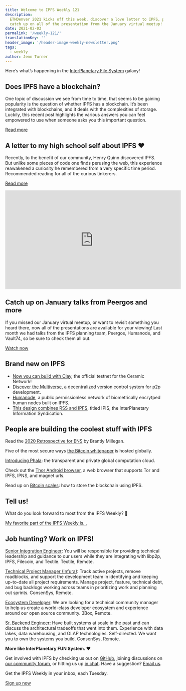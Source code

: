 ```yaml
---
title: Welcome to IPFS Weekly 121
description:
  ETHDenver 2021 kicks off this week, discover a love letter to IPFS, plus
  catch up on all of the presentation from the January virtual meetup!
date: 2021-02-03
permalink: '/weekly-121/'
translationKey: ''
header_image: '/header-image-weekly-newsletter.png'
tags:
  - weekly
author: Jenn Turner
---
```


Here’s what’s happening in the [InterPlanetary File System](https://ipfs.tech/) galaxy!

## Does IPFS have a blockchain?

One topic of discussion we see from time to time, that seems to be gaining popularity is the question of whether IPFS has a blockchain. It’s been integrated with blockchains, and it deals with the complexities of storage. Luckily, this recent post highlights the various answers you can feel empowered to use when someone asks you this important question.

[Read more](https://doesipfshaveablockchain.com/)

## A letter to my high school self about IPFS ❤️

Recently, to the benefit of our community, Henry Quinn discovered IPFS. But unlike some pieces of code one finds perusing the web, this experience reawakened a curiosity he remembered from a very specific time period. Recommended reading for all of the curious tinkerers.

[Read more](https://henryneeds.coffee/posts/decentralized-01-week-with-ipfs/)

<iframe width="560" height="315" src="https://www.youtube.com/embed/ad69PayYOlU" frameborder="0" allow="accelerometer; autoplay; clipboard-write; encrypted-media; gyroscope; picture-in-picture" allowfullscreen></iframe>

## Catch up on January talks from Peergos and more

If you missed our January virtual meetup, or want to revisit something you heard there, now all of the presentations are available for your viewing! Last month we had talks from the IPFS planning team, Peergos, Humanode, and Vault74, so be sure to check them all out.

[Watch now](https://www.youtube.com/playlist?list=PLuhRWgmPaHtToVYaDkd6ZTwB2Lo30s1vB)

## Brand new on IPFS

- [Now you can build with Clay](https://blog.ceramic.network/ceramic-network-clay-testnet/), the official testnet for the Ceramic Network!
- [Discover the Multiverse](https://www.multiverse-vcs.com/), a decentralized version control system for p2p development.
- [Humanode](https://discuss.ipfs.tech/t/first-humanode-tests-a-public-permissionless-network-of-biometrically-encrytped-human-nodes-running-merkle-crdt-cluster-on-ipfs/10004), a public permissionless network of biometrically encrytped human nodes built on IPFS.
- [This design combines RSS and IPFS](https://discuss.ipfs.tech/t/a-design-for-ipfs-version-rss/10059), titled IPIS, the InterPlanetary Information Syndication.

## People are building the coolest stuff with IPFS

Read the [2020 Retrospective for ENS](https://medium.com/the-ethereum-name-service/2020-retrospective-for-ens-7c5364142560) by Brantly Millegan.

Five of the most secure ways [the Bitcoin whitepaper](https://decrypt.co/55832/5-most-secure-ways-the-bitcoin-whitepaper-is-hosted-globally) is hosted globally.

[Introducing Phala](https://medium.com/phala-network/phala-transparent-and-private-global-computation-cloud-2d80c70ad1e9): the transparent and private global computation cloud.

Check out the [Thor Android browser](https://discuss.ipfs.tech/t/thor-browser-android-application/9910), a web browser that supports Tor and IPFS, IPNS, and magnet urls.

Read up on [Bitcoin scales](https://read.cash/@LeoBeltran/bitcoin-escala-como-almacenar-la-cadena-de-bloques-usando-ipfs-fee00410): how to store the blockchain using IPFS.

## Tell us!

What do you look forward to most from the IPFS Weekly? 🤔

[My favorite part of the IPFS Weekly is...](https://forms.gle/zC5JqHxZqGMN1zQU9)

## Job hunting? Work on IPFS!

[Senior Integration Engineer](https://textile.breezy.hr/p/cad4ea4bf0c9-senior-integrations-engineer): You will be responsible for providing technical leadership and guidance to our users while they are integrating with libp2p, IPFS, Filecoin, and Textile. Textile, Remote.

[Technical Project Manager (Infura)](https://boards.greenhouse.io/consensys/jobs/2507095): Track active projects, remove roadblocks, and support the development team in identifying and keeping up-to-date all project requirements. Manage project, feature, technical debt, and bug backlogs working across teams in prioritizing work and planning out sprints. ConsenSys, Remote.

[Ecosystem Developer](https://jobs.lever.co/3box/ec1093c5-ed31-483c-b1b3-49b07bd0bd2e): We are looking for a technical community manager to help us create a world-class developer ecosystem and experience around our open source community. 3Box, Remote.

[Sr. Backend Engineer](https://boards.greenhouse.io/consensys/jobs/2426803): Have built systems at scale in the past and can discuss the architectural tradeoffs that went into them. Experience with data lakes, data warehousing, and OLAP technologies. Self-directed. We want you to own the systems you build. ConsenSys, Remote.

**More like InterPlanetary FUN System. ❤️**

Get involved with IPFS by checking us out on [GitHub](https://github.com/ipfs), joining discussions on [our community forum](https://discuss.ipfs.tech/), or hitting us up [in chat](https://riot.im/app/#/room/#ipfs:matrix.org). Have a suggestion? [Email us](mailto:newsletter@ipfs.io).

Get the IPFS Weekly in your inbox, each Tuesday.

<p><a href="https://ipfs.us4.list-manage.com/subscribe?u=25473244c7d18b897f5a1ff6b&amp;id=cad54b2230" class="button button-primary">Sign up now</a></p>
